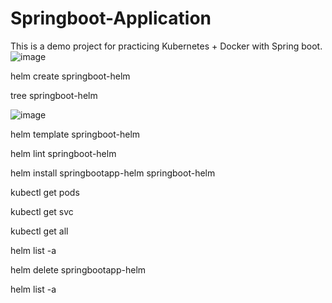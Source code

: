 # Springboot-Application

This is a demo project for practicing Kubernetes + Docker with Spring boot.
![image](https://github.com/parvaze-masud/springboot-application/assets/141165442/4a83b42e-1260-4838-a0bb-f4e003cee4ba)

helm create springboot-helm

tree springboot-helm

![image](https://github.com/parvaze-masud/springboot-application/assets/141165442/87037087-e43a-4f17-a7e4-b88550a87257)

helm template springboot-helm

helm lint springboot-helm

helm install springbootapp-helm springboot-helm

kubectl get pods

kubectl get svc 

kubectl get all

helm list -a

helm delete springbootapp-helm

helm list -a



